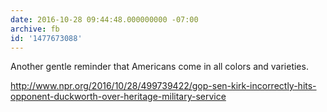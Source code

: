 ```yaml
---
date: 2016-10-28 09:44:48.000000000 -07:00
archive: fb
id: '1477673088'
---
```


Another gentle reminder that Americans come in all colors and varieties.

http://www.npr.org/2016/10/28/499739422/gop-sen-kirk-incorrectly-hits-opponent-duckworth-over-heritage-military-service
